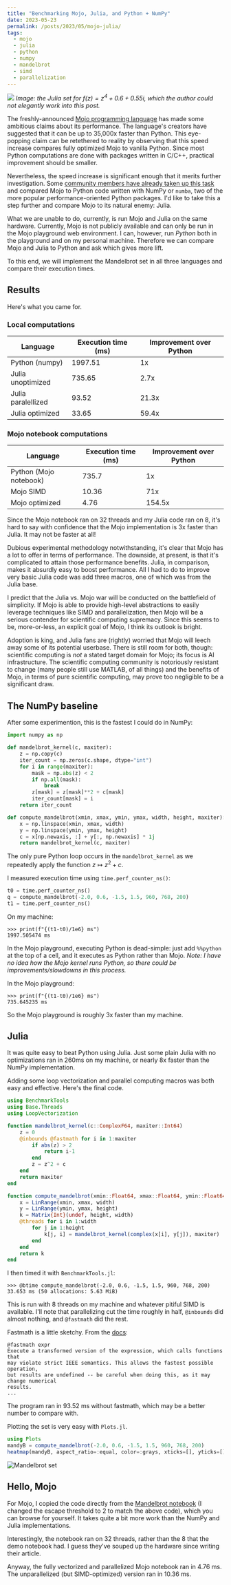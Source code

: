 ```yaml
---
title: "Benchmarking Mojo, Julia, and Python + NumPy"
date: 2023-05-23
permalink: /posts/2023/05/mojo-julia/
tags:
  - mojo
  - julia
  - python
  - numpy
  - mandelbrot
  - simd
  - parallelization
---
```


![](/images/julia_set.png)
*Image: the Julia set for $f(z) = z^4 + 0.6 + 0.55i$, which the author could not elegantly work into this post.*

The freshly-announced [Mojo programming language](https://www.modular.com/mojo) has made some ambitious claims about its performance. The language's creators have suggested that it can be up to 35,000x faster than Python. This eye-popping claim can be retethered to reality by observing that this speed increase compares fully optimized Mojo to vanilla Python. Since most Python computations are done with packages written in C/C++, practical improvement should be smaller.

Nevertheless, the speed increase is significant enough that it merits further investigation. Some [community members have already taken up this task](https://gist.github.com/eugeneyan/1d2ea70fed81662271f784034cc30b73) and compared Mojo to Python code written with NumPy or `numba`, two of the more popular performance-oriented Python packages. I'd like to take this a step further and compare Mojo to its natural enemy: Julia.

What we are unable to do, currently, is run Mojo and Julia on the same hardware. Currently, Mojo is not publicly available and can only be run in the Mojo playground web environment. I can, however, run *Python* both in the playground and on my personal machine. Therefore we can compare Mojo and Julia to Python and ask which gives more lift.

To this end, we will implement the Mandelbrot set in all three languages and compare their execution times.

## Results

Here's what you came for.

### Local computations

| Language           | Execution time (ms) | Improvement over Python |
|--------------------|---------------------|-------------------------|
| Python (numpy)     | 1997.51             | 1x                      |
| Julia unoptimized  | 735.65              | 2.7x                    |
| Julia paralellized | 93.52               | 21.3x                   |
| Julia optimized    | 33.65               | 59.4x                   |

### Mojo notebook computations

| Language | Execution time (ms) | Improvement over Python |
|----------|---------------------|-------------------------|
| Python (Mojo notebook) | 735.7 | 1x
| Mojo SIMD | 10.36 | 71x
| Mojo optimized | 4.76 | 154.5x

Since the Mojo notebook ran on 32 threads and my Julia code ran on 8, it's hard to say with confidence that the Mojo implementation is 3x faster than Julia. It may not be faster at all!

Dubious experimental methodology notwithstanding, it's clear that Mojo has a lot to offer in terms of performance. The downside, at present, is that it's complicated to attain those performance benefits. Julia, in comparison, makes it absurdly easy to boost performance. All I had to do to improve very basic Julia code was add three macros, one of which was from the Julia base.

I predict that the Julia vs. Mojo war will be conducted on the battlefield of simplicity. If Mojo is able to provide high-level abstractions to easily leverage techniques like SIMD and parallelization, then Mojo will be a serious contender for scientific computing supremacy. Since this seems to be, more-or-less, an explicit goal of Mojo, I think its outlook is bright.

Adoption is king, and Julia fans are (rightly) worried that Mojo will leech away some of its potential userbase. There is still room for both, though: scientific computing is *not* a stated target domain for Mojo; its focus is AI infrastructure. The scientific computing community is notoriously resistant to change (many people still use MATLAB, of all things) and the benefits of Mojo, in terms of pure scientific computing, may prove too negligible to be a significant draw.

## The NumPy baseline

After some experimention, this is the fastest I could do in NumPy:

```python
import numpy as np

def mandelbrot_kernel(c, maxiter):
    z = np.copy(c)
    iter_count = np.zeros(c.shape, dtype="int")
    for i in range(maxiter):
        mask = np.abs(z) < 2
        if np.all(mask):
            break
        z[mask] = z[mask]**2 + c[mask]
        iter_count[mask] = i
    return iter_count

def compute_mandelbrot(xmin, xmax, ymin, ymax, width, height, maxiter):
    x = np.linspace(xmin, xmax, width)
    y = np.linspace(ymin, ymax, height)
    c = x[np.newaxis, :] + y[:, np.newaxis] * 1j
    return mandelbrot_kernel(c, maxiter)
```

The only pure Python loop occurs in the `mandelbrot_kernel` as we repeatedly apply the function $z \mapsto z^2 + c$.

I measured execution time using `time.perf_counter_ns()`:

```py
t0 = time.perf_counter_ns()
q = compute_mandelbrot(-2.0, 0.6, -1.5, 1.5, 960, 768, 200)
t1 = time.perf_counter_ns()
```

On my machine:

```console
>>> print(f"{(t1-t0)/1e6} ms")
1997.505474 ms
```

In the Mojo playground, executing Python is dead-simple: just add `%%python` at the top of a cell, and it executes as Python rather than Mojo. *Note: I have no idea how the Mojo kernel runs Python, so there could be improvements/slowdowns in this process.*

In the Mojo playground:

```
>>> print(f"{(t1-t0)/1e6} ms")
735.645235 ms
```

So the Mojo playground is roughly 3x faster than my machine.

## Julia

It was quite easy to beat Python using Julia. Just some plain Julia with no optimizations ran in 260ms on my machine, or nearly 8x faster than the NumPy implementation.

Adding some loop vectorization and parallel computing macros was both easy and effective. Here's the final code.

```julia
using BenchmarkTools
using Base.Threads
using LoopVectorization

function mandelbrot_kernel(c::ComplexF64, maxiter::Int64)
    z = 0
    @inbounds @fastmath for i in 1:maxiter
        if abs(z) > 2
            return i-1
        end
        z = z^2 + c
    end
    return maxiter
end

function compute_mandelbrot(xmin::Float64, xmax::Float64, ymin::Float64, ymax::Float64, width::Int64, height::Int64, maxiter::Int64)
    x = LinRange(xmin, xmax, width)
    y = LinRange(ymin, ymax, height)
    k = Matrix{Int}(undef, height, width)
    @threads for i in 1:width
        for j in 1:height
            k[j, i] = mandelbrot_kernel(complex(x[i], y[j]), maxiter)
        end
    end
    return k
end
```

I then timed it with `BenchmarkTools.jl`:

```
>>> @btime compute_mandelbrot(-2.0, 0.6, -1.5, 1.5, 960, 768, 200)
33.653 ms (50 allocations: 5.63 MiB)
```

This is run with 8 threads on my machine and whatever pitiful SIMD is available. I'll note that parallelizing cut the time roughly in half, `@inbounds` did almost nothing, and `@fastmath` did the rest.

Fastmath is a little sketchy. From the [docs](https://github.com/JuliaLang/julia/blob/master/base/fastmath.jl):

```
@fastmath expr
Execute a transformed version of the expression, which calls functions that
may violate strict IEEE semantics. This allows the fastest possible operation,
but results are undefined -- be careful when doing this, as it may change numerical
results.
...
```

The program ran in 93.52 ms without fastmath, which may be a better number to compare with.


Plotting the set is very easy with `Plots.jl`.

```julia
using Plots
mandyB = compute_mandelbrot(-2.0, 0.6, -1.5, 1.5, 960, 768, 200)
heatmap(mandyB, aspect_ratio=:equal, color=:grays, xticks=[], yticks=[], cbar=false, dpi=200)
```

![Mandelbrot set](/images/mandelbrot.png)

## Hello, Mojo

For Mojo, I copied the code directly from the [Mandelbrot notebook](https://docs.modular.com/mojo/notebooks/Mandelbrot.html) (I changed the escape threshold to 2 to match the above code), which you can browse for yourself. It takes quite a bit more work than the NumPy and Julia implementations.

Interestingly, the notebook ran on 32 threads, rather than the 8 that the demo notebook had. I guess they've souped up the hardware since writing their article.

Anyway, the fully vectorized and parallelized Mojo notebook ran in 4.76 ms. The unparallelized (but SIMD-optimized) version ran in 10.36 ms.

